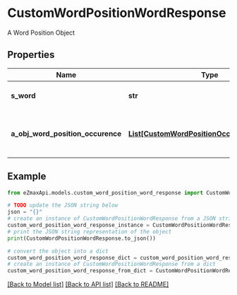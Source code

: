 # CustomWordPositionWordResponse

A Word Position Object

## Properties

Name | Type | Description | Notes
------------ | ------------- | ------------- | -------------
**s_word** | **str** | The searched word | 
**a_obj_word_position_occurence** | [**List[CustomWordPositionOccurenceResponse]**](CustomWordPositionOccurenceResponse.md) | The found occurences for the seached word | 

## Example

```python
from eZmaxApi.models.custom_word_position_word_response import CustomWordPositionWordResponse

# TODO update the JSON string below
json = "{}"
# create an instance of CustomWordPositionWordResponse from a JSON string
custom_word_position_word_response_instance = CustomWordPositionWordResponse.from_json(json)
# print the JSON string representation of the object
print(CustomWordPositionWordResponse.to_json())

# convert the object into a dict
custom_word_position_word_response_dict = custom_word_position_word_response_instance.to_dict()
# create an instance of CustomWordPositionWordResponse from a dict
custom_word_position_word_response_from_dict = CustomWordPositionWordResponse.from_dict(custom_word_position_word_response_dict)
```
[[Back to Model list]](../README.md#documentation-for-models) [[Back to API list]](../README.md#documentation-for-api-endpoints) [[Back to README]](../README.md)


